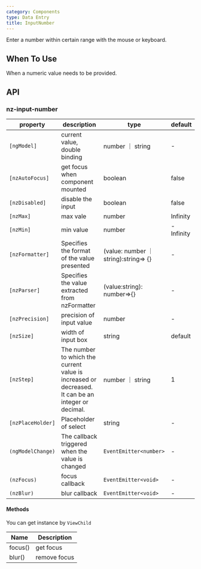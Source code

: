 ```yaml
---
category: Components
type: Data Entry
title: InputNumber
---
```


Enter a number within certain range with the mouse or keyboard.

## When To Use

When a numeric value needs to be provided.

## API

### nz-input-number

| property | description | type | default |
| -------- | ----------- | ---- | ------- |
| `[ngModel]` | current value, double binding | number ｜ string | - |
| `[nzAutoFocus]` | get focus when component mounted | boolean | false |
| `[nzDisabled]` | disable the input | boolean | false |
| `[nzMax]` | max vale | number | Infinity |
| `[nzMin]` | min value | number | -Infinity |
| `[nzFormatter]` | Specifies the format of the value presented | (value: number ｜ string):string=> {} | - |
| `[nzParser]` | Specifies the value extracted from nzFormatter | (value:string): number=>{} | - |
| `[nzPrecision]` | precision of input value | number | - |
| `[nzSize]` | width of input box | string | default |
| `[nzStep]` | The number to which the current value is increased or decreased. It can be an integer or decimal. | number ｜  string | 1 |
| `[nzPlaceHolder]` | Placeholder of select | string | - |
| `(ngModelChange)` | The callback triggered when the value is changed | `EventEmitter<number>` | - |
| `(nzFocus)` | focus callback | `EventEmitter<void>` | - |
| `(nzBlur)` | blur callback | `EventEmitter<void>` | - |

#### Methods

You can get instance by `ViewChild`

| Name | Description |
| ---- | ----------- |
| focus() | get focus |
| blur() | remove focus |
